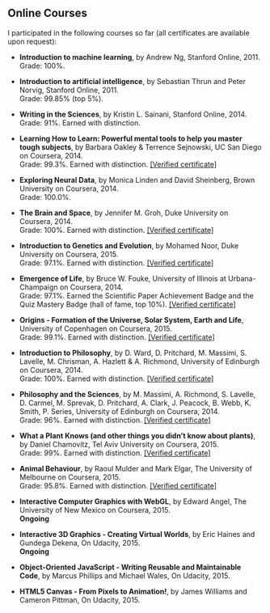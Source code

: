 ## Online Courses

I participated in the following courses so far (all certificates are available upon request):

- **Introduction to machine learning**, by Andrew Ng, Stanford Online, 2011.\
Grade: 100%.

- **Introduction to artificial intelligence**, by Sebastian Thrun and Peter Norvig, Stanford Online, 2011.\
Grade: 99.85% (top 5%).

- **Writing in the Sciences**, by Kristin L. Sainani, Stanford Online, 2014.\
Grade: 91%. Earned with distinction.

- **Learning How to Learn: Powerful mental tools to help you master tough subjects**, by Barbara Oakley & Terrence Sejnowski, UC San Diego on Coursera, 2014.\
Grade: 99.3%. Earned with distinction. [[Verified certificate]](https://www.coursera.org/verify/3ZQWSPKUA9)

- **Exploring Neural Data**, by Monica Linden and David Sheinberg, Brown University on Coursera, 2014.\
Grade: 100.0%.

- **The Brain and Space**, by Jennifer M. Groh, Duke University on Coursera, 2014.\
Grade: 100%. Earned with distinction. [[Verified certificate]](https://www.coursera.org/verify/T3NLVM8ZCD)

- **Introduction to Genetics and Evolution**, by Mohamed Noor, Duke University on Coursera, 2015.\
Grade: 97.1%. Earned with distinction.  [[Verified certificate]](http://coursera.org/verify/YRFGYKZVL4)

- **Emergence of Life**, by Bruce W. Fouke, University of Illinois at Urbana-Champaign on Coursera, 2014.\
Grade: 97.1%. Earned the Scientific Paper Achievement Badge and the Quiz Mastery Badge (hall of fame, top 10%). [[Verified certificate]](https://www.coursera.org/verify/NNVG8C3KA9)

- **Origins - Formation of the Universe, Solar System, Earth and Life**, University of Copenhagen on Coursera, 2015.\
Grade: 99.1%. Earned with distinction. [[Verified certificate]](https://www.coursera.org/verify/2W754VS6JT)

- **Introduction to Philosophy**, by D. Ward,  D. Pritchard, M. Massimi, S. Lavelle, M. Chrisman, A. Hazlett & A. Richmond, University of Edinburgh on Coursera, 2014.\
Grade: 100%. Earned with distinction. [[Verified certificate]](https://www.coursera.org/verify/243669457J)

- **Philosophy and the Sciences**, by M. Massimi, A. Richmond, S. Lavelle, D. Carmel, M. Sprevak, D. Pritchard, A. Clark, J. Peacock, B. Webb, K. Smith, P. Series, University of Edinburgh on Coursera, 2014.\
Grade: 96%. Earned with distinction. [[Verified certificate]](https://www.coursera.org/verify/RA3HAFQ583)

- **What a Plant Knows (and other things you didn’t know about plants)**, by Daniel Chamovitz, Tel Aviv University on Coursera, 2015.\
Grade: 99%. Earned with distinction. [[Verified certificate]](https://www.coursera.org/verify/JAETMUV5MH)

- **Animal Behaviour**, by Raoul Mulder and Mark Elgar, The University of Melbourne on Coursera, 2015.\
Grade: 95.8%. Earned with distinction. [[Verified certificate]](https://www.coursera.org/verify/SKGM2TQZVH)

- **Interactive Computer Graphics with WebGL**, by Edward Angel, The University of New Mexico on Coursera, 2015.\
**Ongoing**

- **Interactive 3D Graphics - Creating Virtual Worlds**, by Eric Haines and Gundega Dekena, On Udacity, 2015.\
**Ongoing**

- **Object-Oriented JavaScript - Writing Reusable and Maintainable Code**, by Marcus Phillips and Michael Wales, On Udacity, 2015.

- **HTML5 Canvas - From Pixels to Animation!**, by James Williams and Cameron Pittman, On Udacity, 2015.
